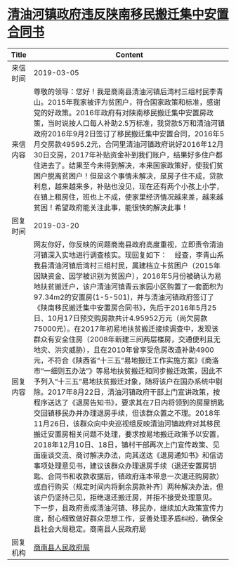 # [清油河镇政府违反陕南移民搬迁集中安置合同书](http://www.shangluo.gov.cn/zmhd/ldxxxx.jsp?urltype=leadermail.LeaderMailContentUrl&wbtreeid=1112&leadermailid=5156)

| Title |                                                                                                                                                                                                                                                                                                                                                                                                   Content                                                                                                                                                                                                                                                                                                                                                                                                   |
|:-----:|-------------------------------------------------------------------------------------------------------------------------------------------------------------------------------------------------------------------------------------------------------------------------------------------------------------------------------------------------------------------------------------------------------------------------------------------------------------------------------------------------------------------------------------------------------------------------------------------------------------------------------------------------------------------------------------------------------------------------------------------------------------------------------------------------------------|
| 来信时间  | 2019-03-05                                                                                                                                                                                                                                                                                                                                                                                                                                                                                                                                                                                                                                                                                                                                                                                                  |
| 来信内容  | 尊敬的领导：您好！我是商南县清油河镇后湾村三组村民李青山。2015年我家被评为贫困户，符合国家政策和标准，感谢党的好政策。2016年政府有对陕南移民搬迁集中安置房政策，当时说按人口每人补助2.5万标准，我贷款5万和清油河镇政府2016年9月2日签订了移民搬迁集中安置合同，2016年5月交房款49595.2元，合同里清油河镇政府说好2016年12月30日交房，2017年补贴资金补到我们账户，结果好多住户都住进去了。结果至今未得到解决，本来国家政策好，使我们贫困户脱离贫困户！但是这个事情未解决，是房子住不成，贷款利息，越来越来多，补贴也没见，现在还有两个小孩上小学，在镇上租房住，班也上不成，使家里经济情况越来差，越来越贫困！希望政府能关注此事，能很快的解决此事！                                                                                                                                                                                                                                                                                                                                                                                                                                                               |
| 回复时间  | 2019-03-20                                                                                                                                                                                                                                                                                                                                                                                                                                                                                                                                                                                                                                                                                                                                                                                                  |
| 回复内容  | 网友你好，你反映的问题商南县政府高度重视，立即责令清油河镇深入实地进行调查核实。现回复如下：    经查，李青山系我县清油河镇后湾村三组村民，属建档立卡贫困户（2015年因缺资金、因学被识别为贫困户），2016年5月份被确认为易地扶贫搬迁户，该户清油河镇青云家园小区购置了一套面积为97.34m2的安置房(1-5-501)，并与清油河镇政府签订了《陕南移民搬迁集中安置房合同书》，先后于2016年5月25日、10月17日预交购房款共计4.95952万元（尚欠房款75000元）。在2017年初易地扶贫搬迁接续调查中，发现该群众有安全住房（2008年新建三间两层楼房，交通便利且无地灾、洪灾威胁），且在2010年曾享受危房改造补助4900元，不符合《陕西省“十三五”易地搬迁工作实施方案》《商洛市“一细则五办法”》等易地扶贫搬迁和同步搬迁政策，因此不予列入“十三五”易地扶贫搬迁对象，随将该户在国办系统中剔除。2017年8月22日，清油河镇政府干部上门宣讲政策，按程序送达了《退房告知书》，要求其在7日内将领到的房屋钥匙交回镇移民办并办理退房手续，但该群众置之不理。2018年11月26日，该群众向中央巡视组反映清油河镇政府对其移民搬迁安置房相关问题不处理，要求按易地搬迁政策予以安置，2018年12月10日、18日，镇村干部再次上门宣传政策、见面座谈交流、商讨解决办法，向其送达《退房通知书》和信访事项处理意见书，建议该群众办理退房手续（退还安置房钥匙、合同书和收款收据后，镇政府连本带息一次退还购房款）或自行购买（规定时间内将剩余房款补齐）两种解决办法，但该户仍坚持己见，拒绝退还搬迁房，并拒不接受处理意见。    下一步，县政府责成清油河镇、移民办，继续加大政策宣传力度，耐心细致做好群众思想工作，妥善处理矛盾纠纷，确保全县社会大局稳定。商南县人民政府局 |
| 回复机构  | [商南县人民政府局](../../category/agencies/商南县人民政府局.md)                                                                                                                                                                                                                                                                                                                                                                                                                                                                                                                                                                                                                                                                                                                                                             |